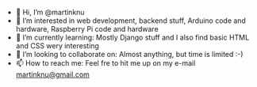 - 👋 Hi, I’m @martinknu
- 👀 I’m interested in web development, backend stuff, Arduino code and hardware, Raspberry Pi code and hardware
- 🌱 I’m currently learning: Mostly Django stuff and I also find basic HTML and CSS wery interesting
- 💞️ I’m looking to collaborate on: Almost anything, but time is limited :-)
- 📫 How to reach me: Feel fre to hit me up on my e-mail martinknu@gmail.com

<!---
martinknu/martinknu is a ✨ special ✨ repository because its `README.md` (this file) appears on your GitHub profile.
You can click the Preview link to take a look at your changes.
--->
